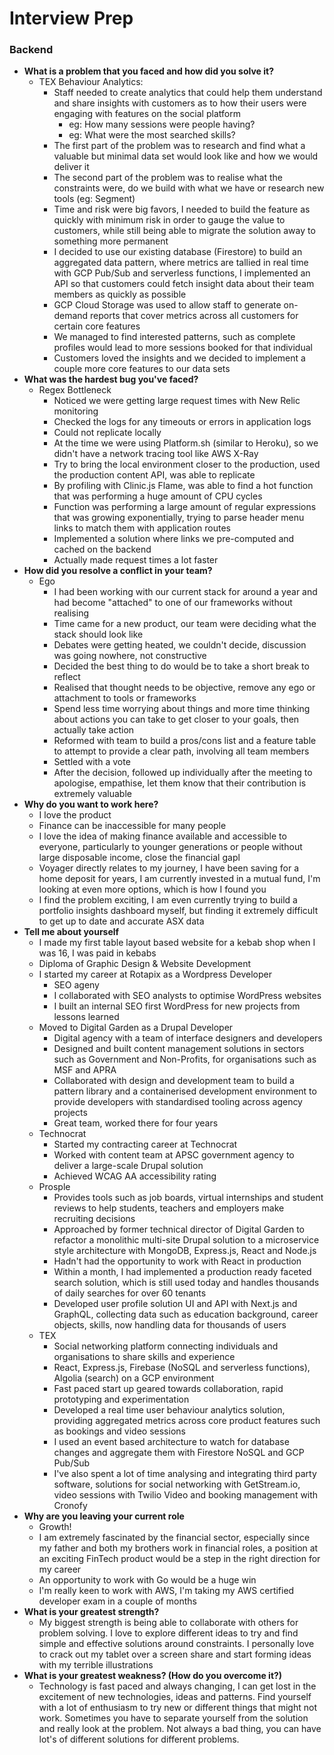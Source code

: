 # Interview Prep

### Backend

* **What is a problem that you faced and how did you solve it?**
  * TEX Behaviour Analytics:
    * Staff needed to create analytics that could help them understand and share insights with customers as to how their users were engaging with features on the social platform
      * eg: How many sessions were people having?
      * eg: What were the most searched skills?
    * The first part of the problem was to research and find what a valuable but minimal data set would look like and how we would deliver it
    * The second part of the problem was to realise what the constraints were, do we build with what we have or research new tools \(eg: Segment\)
    * Time and risk were big favors, I needed to build the feature as quickly with minimum risk in order to gauge the value to customers, while still being able to migrate the solution away to something more permanent
    * I decided to use our existing database \(Firestore\) to build an aggregated data pattern, where metrics are tallied in real time with GCP Pub/Sub and serverless functions, I implemented an  API so that customers could fetch insight data about their team members as quickly as possible
    * GCP Cloud Storage was used to allow staff to generate on-demand reports that cover metrics across all customers for certain core features
    * We managed to find interested patterns, such as complete profiles would lead to more sessions booked for that individual
    * Customers loved the insights and we decided to implement a couple more core features to our data sets
* **What was the hardest bug you've faced?**
  * Regex Bottleneck
    * Noticed we were getting large request times with New Relic monitoring
    * Checked the logs for any timeouts or errors in application logs
    * Could not replicate locally
    * At the time we were using Platform.sh \(similar to Heroku\), so we didn't have a network tracing tool like AWS X-Ray
    * Try to bring the local environment closer to the production, used the production content API, was able to replicate
    * By profiling with Clinic.js Flame, was able to find a hot function that was performing a huge amount of CPU cycles
    * Function was performing a large amount of regular expressions that was growing exponentially, trying to parse header menu links to match them with application routes
    * Implemented a solution where links we pre-computed and cached on the backend
    * Actually made request times a lot faster
* **How did you resolve a conflict in your team?**
  * Ego
    * I had been working with our current stack for around a year and had become "attached" to one of our frameworks without realising
    * Time came for a new product, our team were deciding what the stack should look like
    * Debates were getting heated, we couldn't decide, discussion was going nowhere, not constructive
    * Decided the best thing to do would be to take a short break to reflect
    * Realised that thought needs to be objective, remove any ego or attachment to tools or frameworks
    * Spend less time worrying about things and more time thinking about actions you can take to get closer to your goals, then actually take action
    * Reformed with team to build a pros/cons list and a feature table to attempt to provide a clear path, involving all team members
    * Settled with a vote
    * After the decision, followed up individually after the meeting to apologise, empathise, let them know that their contribution is extremely valuable
* **Why do you want to work here?**
  * I love the product
  * Finance can be inaccessible for many people
  * I love the idea of making finance available and accessible to everyone, particularly to younger generations or people without large disposable income, close the financial gapl
  * Voyager directly relates to my journey, I have been saving for a home deposit for years, I am currently invested in a mutual fund, I'm looking at even more options, which is how I found you
  * I find the problem exciting, I am even currently trying to build a portfolio insights dashboard myself, but finding it extremely difficult to get up to date and accurate ASX data
* **Tell me about yourself**
  * I made my first table layout based website for a kebab shop when I was 16, I was paid in kebabs
  * Diploma of Graphic Design & Website Development
  * I started my career at Rotapix as a Wordpress Developer
    * SEO ageny
    * I collaborated with SEO analysts to optimise WordPress websites
    * I built an internal SEO first WordPress for new projects from lessons learned
  * Moved to Digital Garden as a Drupal Developer
    * Digital agency with a team of interface designers and developers
    * Designed and built content management solutions in sectors such as Government and Non-Profits, for organisations such as MSF and APRA
    * Collaborated with design and development team to build a pattern library and a containerised development environment to provide developers with standardised tooling across agency projects
    * Great team, worked there for four years
  * Technocrat
    * Started my contracting career at Technocrat
    * Worked with content team at APSC government agency to deliver a large-scale Drupal solution
    * Achieved WCAG AA accessibility rating
  * Prosple
    * Provides tools such as job boards, virtual internships and student reviews to help students, teachers and employers make recruiting decisions
    * Approached by former technical director of Digital Garden to refactor a monolithic multi-site Drupal solution to a microservice style architecture with MongoDB, Express.js, React and Node.js
    * Hadn't had the opportunity to work with React in production
    * Within a month, I had implemented a production ready faceted search solution, which is still used today and handles thousands of daily searches for over 60 tenants
    * Developed user profile solution UI and API with Next.js and GraphQL, collecting data such as education background, career objects, skills, now handling data for thousands of users
  * TEX
    * Social networking platform connecting individuals and organisations to share skills and experience
    * React, Express.js, Firebase \(NoSQL and serverless functions\), Algolia \(search\) on a GCP environment
    * Fast paced start up geared towards collaboration, rapid prototyping and experimentation
    * Developed a real time user behaviour analytics solution, providing aggregated metrics across core product features such as bookings and video sessions
    * I used an event based architecture to watch for database changes and aggregate them with Firestore NoSQL and GCP Pub/Sub
    * I've also spent a lot of time analysing and integrating third party software, solutions for social networking with GetStream.io, video sessions with Twilio Video and booking management with Cronofy
* **Why are you leaving your current role**
  * Growth!
  * I am extremely fascinated by the financial sector, especially since my father and both my brothers work in financial roles, a position at an exciting FinTech product would be a step in the right direction for my career
  * An opportunity to work with Go would be a huge win
  * I'm really keen to work with AWS, I'm taking my AWS certified developer exam in a couple of months
* **What is your greatest strength?**
  * My biggest strength is being able to collaborate with others for problem solving. I love to explore different ideas to try and find simple and effective solutions around constraints. I personally love to crack out my tablet over a screen share and start forming ideas with my terrible illustrations
* **What is your greatest weakness? \(How do you overcome it?\)**
  * Technology is fast paced and always changing, I can get lost in the excitement of new technologies, ideas and patterns. Find yourself with a lot of enthusiasm to try new or different things that might not work. Sometimes you have to separate yourself from the solution and really look at the problem. Not always a bad thing, you can have lot's of different solutions for different problems.

